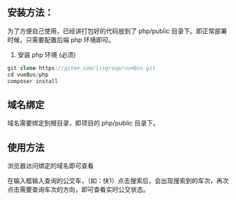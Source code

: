 ## 安装方法：
为了方便自己使用，已经讲打包好的代码放到了 php/public 目录下。即正常部署时候，只需要配置后端 php 环境即可。

1. 安装 php 环境 (必须)
```php
git clone https://gitee.com/lisgroup/vueBus.git
cd vueBus/php
composer install
```

## 域名绑定
域名需要绑定到根目录，即项目的 php/public 目录下。

## 使用方法
浏览器访问绑定的域名即可查看

在输入框输入查询的公交车，（如：快1）点击搜索后，会出现搜索到的车次，再次点击需要查询车次的方向，即可查看实时公交状态。
